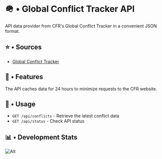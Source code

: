 # 🪖 • Global Conflict Tracker API

API data provider from CFR's Global Conflict Tracker in a convenient JSON format.

## ⭐ • Sources

- [Global Conflict Tracker](https://www.cfr.org/global-conflict-tracker)

## 🧬 • Features

The API caches data for 24 hours to minimize requests to the CFR website.

## 🧩 • Usage

- `GET /api/conflicts` - Retrieve the latest conflict data
- `GET /api/status` - Check API status

## 📊 • Development Stats

![Alt](https://repobeats.axiom.co/api/embed/97601eba4979fc4ae296ec2a0d18fc24a722da79.svg "Repobeats analytics image")
